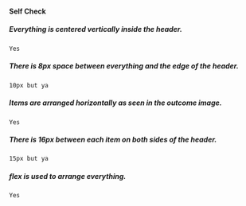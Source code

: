 #### Self Check

  #####  Everything is centered vertically inside the header.
    Yes

  #####  There is 8px space between everything and the edge of the header.
    10px but ya

  #####  Items are arranged horizontally as seen in the outcome image.
    Yes

  #####  There is 16px between each item on both sides of the header.
    15px but ya

  #####  flex is used to arrange everything.
    Yes